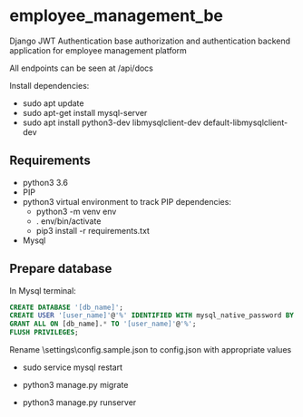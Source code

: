 # employee_management_be

Django JWT Authentication base authorization and authentication backend application for employee management platform

All endpoints can be seen at /api/docs

Install dependencies:
* sudo apt update
* sudo apt-get install mysql-server
* sudo apt install python3-dev libmysqlclient-dev default-libmysqlclient-dev

## Requirements

* python3 3.6
* PIP
* python3 virtual environment to track PIP dependencies:
  * python3 -m venv env
  * . env/bin/activate
  * pip3 install -r requirements.txt
* Mysql


## Prepare database

In Mysql terminal:
```sql
CREATE DATABASE '[db_name]';
CREATE USER '[user_name]'@'%' IDENTIFIED WITH mysql_native_password BY '[password]';
GRANT ALL ON [db_name].* TO '[user_name]'@'%';
FLUSH PRIVILEGES;
```

Rename \settings\config.sample.json to config.json with appropriate values

* sudo service mysql restart

* python3 manage.py migrate
* python3 manage.py runserver

